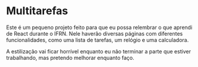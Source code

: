 # Multitarefas

Este é um pequeno projeto feito para que eu possa relembrar o que aprendi de React durante o IFRN. Nele haverão diversas páginas com diferentes funcionalidades, como uma lista de tarefas, um relógio e uma calculadora.

A estilização vai ficar horrível enquanto eu não terminar a parte que estiver trabalhando, mas pretendo melhorar enquanto faço.
